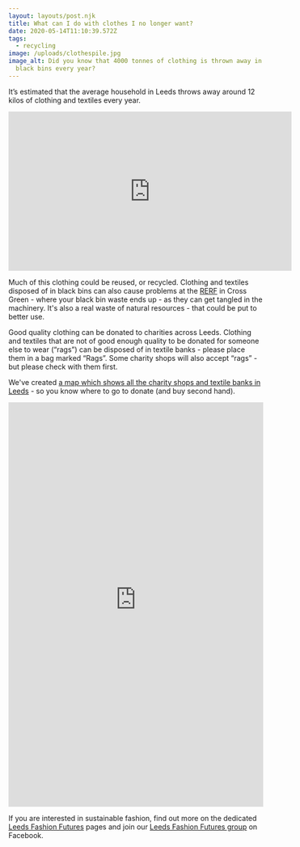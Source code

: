 ```yaml
---
layout: layouts/post.njk
title: What can I do with clothes I no longer want?
date: 2020-05-14T11:10:39.572Z
tags:
  - recycling
image: /uploads/clothespile.jpg
image_alt: Did you know that 4000 tonnes of clothing is thrown away in Leeds
  black bins every year?
---
```


It’s estimated that the average household in Leeds throws away around 12 kilos of clothing and textiles every year.

<iframe width="560" height="315" src="https://www.youtube.com/embed/Z-W8oY70ryw" frameborder="0" allow="accelerometer; autoplay; clipboard-write; encrypted-media; gyroscope; picture-in-picture" allowfullscreen></iframe>

Much of this clothing could be reused, or recycled. Clothing and textiles disposed of in black bins can also cause problems at the [RERF](https://www.veolia.co.uk/leeds/) in Cross Green - where your black bin waste ends up - as they can get tangled in the machinery. It's also a real waste of natural resources - that could be put to better use.

Good quality clothing can be donated to charities across Leeds. Clothing and textiles that are not of good enough quality to be donated for someone else to wear (“rags”) can be disposed of in textile banks - please place them in a bag marked “Rags”. Some charity shops will also accept “rags” - but please check with them first.

We've created [a map which shows all the charity shops and textile banks in Leeds](https://map.zerowasteleeds.org.uk/#/) - so you know where to go to donate (and buy second hand).

<iframe scrolling="false" width="full" frameborder="0" height="80" style="height: 800px; width: 100%;" src="https://zero-waste-leeds-fashion.netlify.app"></iframe>

If you are interested in sustainable fashion, find out more on the dedicated [Leeds Fashion Futures](https://www.zerowasteleeds.org.uk/projects/leeds-fashion-futures/) pages and join our [Leeds Fashion Futures group](https://www.facebook.com/groups/leedsfashionfutures) on Facebook.
